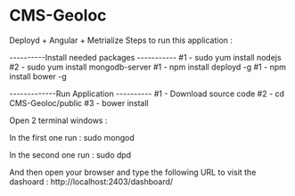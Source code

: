 # CMS-Geoloc
Deployd + Angular + Metrialize
Steps to run this application :

----------Install needed packages -----------
#1 - sudo yum install nodejs
#2 - sudo yum install mongodb-server
#1 - npm install deployd -g
#1 - npm install bower -g


-------------Run Application ----------
#1 - Download source code
#2 - cd CMS-Geoloc/public
#3 - bower install

Open 2 terminal windows :

In the first one run :
  sudo mongod
  
In the second one run :
  sudo dpd
  
And then open your browser and type the following URL to visit the dashoard :
  http://localhost:2403/dashboard/

